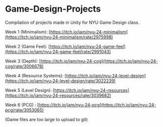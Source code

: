 # Game-Design-Projects
Compilation of projects made in Unity for NYU Game Design class.

Week 1 (Minimalism): [https://itch.io/jam/nyu-24-minimalism](https://itch.io/jam/nyu-24-minimalism/rate/2975998)

Week 2 (Game Feel): [https://itch.io/jam/nyu-24-game-feel](https://itch.io/jam/nyu-24-game-feel/rate/2991043)

Week 3 (Depth): [https://itch.io/jam/nyu-24-cog](https://itch.io/jam/nyu-24-cog/rate/3006678)

Week 4 (Resource Systems): [https://itch.io/jam/nyu-24-level-design](https://itch.io/jam/nyu-24-level-design/rate/3022239)

Week 5 (Level Design): [https://itch.io/jam/nyu-24-resources](https://itch.io/jam/nyu-24-resources/rate/3039682)

Week 6 (PCG) : [https://itch.io/jam/nyu-24-pcg](https://itch.io/jam/nyu-24-pcg/rate/3053065)

(Game files are too large to upload to git)
